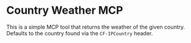# Country Weather MCP

This is a simple MCP tool that returns the weather of the given country.
Defaults to the country found via the `CF-IPCountry` header.
